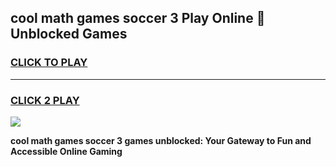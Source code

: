 
## cool math games soccer 3 Play Online 👋 Unblocked Games
<h3>
<a href="https://news.freeplayer.one?title=cool_math_games_soccer_3&ref=17CMG">CLICK TO PLAY</a></h3>
<hr>

<h3>
<a href="https://news.freeplayer.one?title=cool_math_games_soccer_3&ref=17CMG">CLICK 2 PLAY</a>
  
</h3>

<a href="https://news.freeplayer.one?title=cool_math_games_soccer_3&ref=17CMG/"><img src="https://clearcache.store/games.png"></a>


**cool math games soccer 3 games unblocked: Your Gateway to Fun and Accessible Online Gaming**
